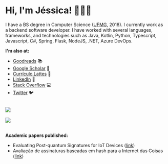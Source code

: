 # Hi, I'm Jéssica! 👋👩‍💻

I have a BS degree in Computer Science ([UFMG][ufmg], 2018). I currently work as a backend software developer. I have worked with several languages, frameworks, and technologies such as Java, Kotlin, Python, Typescript, Javascript, C#, Spring, Flask, NodeJS, .NET, Azure DevOps.

__I'm also at:__

* [Goodreads][goodreads] 📚
* [Google Scholar][scholar] 📝
* [Currículo Lattes][lattes] 💼
* [LinkedIn][linkedin] 🔗
* [Stack Overflow][stack] 💻
* [Twitter][twitter] 🐦

[lattes]: http://lattes.cnpq.br/2183836981411896
[linkedin]: https://linkedin.com/in/jessicacarneiro
[goodreads]: http://goodreads.com/jessicacarneiro
[scholar]: https://scholar.google.com.br/citations?user=JjtW7EwAAAAJ&hl
[stack]: http://stackoverflow.com/users/5363892
[twitter]: http://twitter.com/jessicacarneir0
[ufmg]: http://www.ufmg.br/

<br />

 <a href="https://github.com/anuraghazra/github-readme-stats">
   <img align="center" src="https://github-readme-stats.vercel.app/api?username=jessicacarneiro&count_private=true&show_icons=true&theme=merko" />
 </a>

 <br />
 <br />

 <a href="https://github.com/anuraghazra/github-readme-stats">
   <img align="center" src="https://github-readme-stats.vercel.app/api/top-langs/?username=jessicacarneiro&layout=compact&theme=merko" />
 </a>

 <br />
 <br />

__Academic papers published:__

* Evaluating Post-quantum Signatures for IoT Devices ([link](https://link.springer.com/chapter/10.1007/978-3-030-19223-5_8))
* Avaliação de	assinaturas baseadas em hash para a	Internet das Coisas ([link](https://sbseg2017.redes.unb.br/wp-content/uploads/2017/11/sbseg2017_wticg_Avalia%C3%A7%C3%A3o-de-assinaturas-baseadas-em-hash.pdf))
